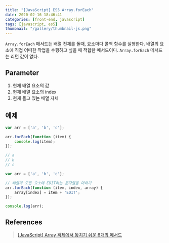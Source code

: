 ```yaml
---
title: "[JavaScript] ES5 Array.forEach"
date: 2020-02-16 18:46:41
categories: [front-end, javascript]
tags: [javascript, es5]
thumbnail: "/gallery/thumbnail-js.png"
---
```


`Array.forEach` 매서드는 배열 전체를 돌때, 요소마다 콜백 함수를 실행한다. 배열의 요소에 직접 어떠한 작업을 수행하고 싶을 때 적합한 메서드이다. `Array.forEach` 메서드는 리턴 값이 없다.

<!-- more -->

## Parameter

1. 현재 배열 요소의 값
2. 현재 배열 요소의 index
3. 현재 돌고 있는 배열 자체

## 예제

```javascript
var arr = ['a', 'b', 'c'];

arr.forEach(function (item) {
    console.log(item);
});

// a
// b
// c
```

```javascript
var arr = ['a', 'b', 'c'];

// 배열의 모든 요소에 EDIT라는 문자열을 더하기
arr.forEach(function (item, index, array) {
    array[index] = item + 'EDIT';
});

console.log(arr);
```

## References
> [[JavaScript] Array 객체에서 놓치기 쉬운 6개의 메서드](https://programmingsummaries.tistory.com/357)  
